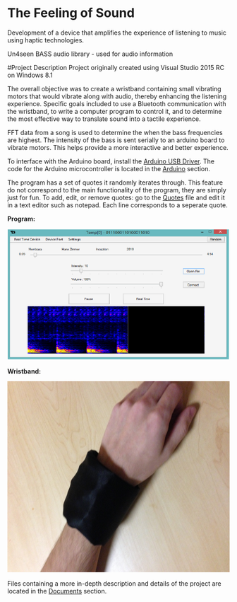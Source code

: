 # The Feeling of Sound
Development of a device that amplifies the experience of listening to music using haptic technologies.

Un4seen BASS audio library - used for audio information

#Project Description
Project originally created using Visual Studio 2015 RC on Windows 8.1

The overall objective was to create a wristband containing small vibrating motors that would vibrate along with audio, thereby enhancing the listening experience.  Specific goals included to use a Bluetooth communication with the wristband, to write a computer program to control it, and to determine the most effective way to translate sound into a tactile experience.

FFT data from a song is used to determine the when the bass frequencies are highest. The intensity of the bass is sent serially to an arduino board to vibrate motors. This helps provide a more interactive and better experience.

To interface with the Arduino board, install the [Arduino USB Driver](http://www.arduino.cc/en/Main/Software). The code for the Arduino microcontroller is located in the [Arduino](/Arduino/ASCIIToArduino/ASCIIToArduino.ino) section.

The program has a set of quotes it randomly iterates through. This feature do not correspond to the main functionality of the program, they are simply just for fun. To add, edit, or remove quotes: go to the [Quotes](/Temp[0]/Temp[0]/Quotes.temp0) file and edit it in a text editor such as notepad. Each line corresponds to a seperate quote.

**Program:**

<img src="/Documents/Images/Program.png?raw=true" alt="Program">

**Wristband:**

<img src="/Documents/Images/Wristband.jpg?raw=true" alt="Wristband" width = 634 height=432>

Files containing a more in-depth description and details of the project are located in the [Documents](https://github.com/ChrisTheEngineer/The_Feeling_of_Sound/tree/master/Documents) section.
